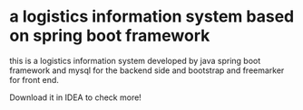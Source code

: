 # a logistics information system based on spring boot framework
this is a logistics information system developed by java spring boot framework and mysql for the backend side and bootstrap and freemarker for front end.

Download it in IDEA to check more!
